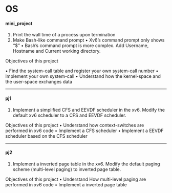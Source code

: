 # OS

#### mini_project

1. Print the wall time of a process upon termination
2. Make Bash-like command prompt
• Xv6’s command prompt only shows “$”
• Bash’s command prompt is more complex. Add Username, Hostname and Current working directory.

Objectives of this project

• Find the system-call table and register your own system-call number
• Implement your own system-call
• Understand how the kernel-space and the user-space exchanges data

---------------------

#### pj1

1. Implement a simplified CFS and EEVDF scheduler in the xv6. Modify the default xv6 scheduler to a CFS and EEVDF scheduler.

Objectives of this project
• Understand how context-switches are performed in xv6 code
• Implement a CFS scheduler
• Implement a EEVDF scheduler based on the CFS scheduler

--------------------

#### pj2

1. Implement a inverted page table in the xv6. Modify the default paging scheme (multi-level paging) to inverted page table.

Objectives of this project
• Understand How multi-level paging are performed in xv6 code
• Implement a inverted page table
